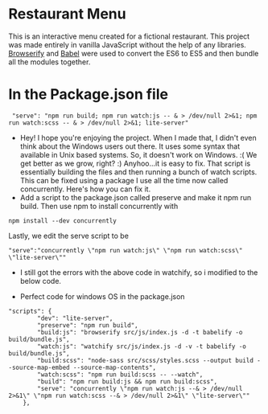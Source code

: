 # Restaurant Menu 

This is an interactive menu created for a fictional restaurant.  This project was made entirely in vanilla JavaScript without the help of any libraries.  [Browserify](https://github.com/substack/node-browserify#usage) and [Babel](https://github.com/babel/babel) were used to convert the ES6 to ES5 and then bundle all the modules together.

# In the Package.json file
````
 "serve": "npm run build; npm run watch:js -- & > /dev/null 2>&1; npm run watch:scss -- & > /dev/null 2>&1; lite-server"
````
*   Hey! I hope you're enjoying the project. When I made that, I didn't even think about the Windows users out there. It uses some syntax that available in Unix based systems. So, it doesn't work on Windows. :( We get better as we grow, right? :) Anyhoo...it is easy to fix. That script is essentially building the files and then running a bunch of watch scripts. This can be fixed using a package I use all the time now called concurrently. Here's how you can fix it.
* Add a script to the package.json called preserve and make it npm run build. Then use npm to install concurrently with
````
npm install --dev concurrently
````
Lastly, we edit the serve script to be 
````
"serve":"concurrently \"npm run watch:js\" \"npm run watch:scss\" \"lite-server\""
````
- I still got the errors with the above code in watchify, so i modified to  the below code.
* Perfect code for windows OS in the package.json
````
"scripts": {
        "dev": "lite-server",
        "preserve": "npm run build",
        "build:js": "browserify src/js/index.js -d -t babelify -o build/bundle.js",
        "watch:js": "watchify src/js/index.js -d -v -t babelify -o build/bundle.js",
        "build:scss": "node-sass src/scss/styles.scss --output build --source-map-embed --source-map-contents",
        "watch:scss": "npm run build:scss -- --watch",
        "build": "npm run build:js && npm run build:scss",
        "serve": "concurrently \"npm run watch:js --& > /dev/null 2>&1\" \"npm run watch:scss --& > /dev/null 2>&1\" \"lite-server\""
    },
````


  